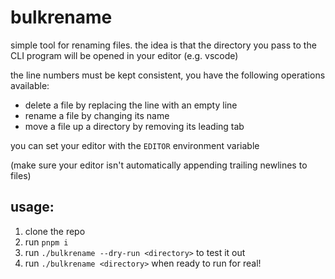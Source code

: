 # bulkrename

simple tool for renaming files. the idea is that the directory you pass to the CLI program will be opened in your editor (e.g. vscode)

the line numbers must be kept consistent, you have the following operations available:

- delete a file by replacing the line with an empty line
- rename a file by changing its name
- move a file up a directory by removing its leading tab

you can set your editor with the `EDITOR` environment variable

(make sure your editor isn't automatically appending trailing newlines to files)

## usage:

1. clone the repo
2. run `pnpm i`
3. run `./bulkrename --dry-run <directory>` to test it out
3. run `./bulkrename <directory>` when ready to run for real!